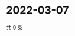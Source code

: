 # 2022-03-07

共 0 条

<!-- BEGIN WEIBO -->
<!-- 最后更新时间 Mon Mar 07 2022 22:11:38 GMT+0800 (China Standard Time) -->

<!-- END WEIBO -->

